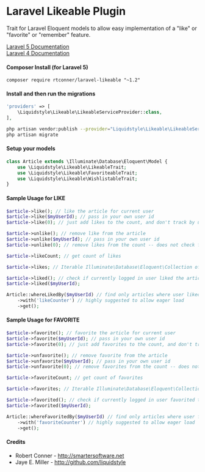 Laravel Likeable Plugin
============

Trait for Laravel Eloquent models to allow easy implementation of a "like" or "favorite" or "remember" feature.

[Laravel 5 Documentation](https://github.com/rtconner/laravel-likeable/tree/laravel-5)  
[Laravel 4 Documentation](https://github.com/rtconner/laravel-likeable/tree/laravel-4)

#### Composer Install (for Laravel 5)

	composer require rtconner/laravel-likeable "~1.2"

#### Install and then run the migrations

```php
'providers' => [
	\Liquidstyle\Likeable\LikeableServiceProvider::class,
],
```

```bash
php artisan vendor:publish --provider="Liquidstyle\Likeable\LikeableServiceProvider" --tag=migrations
php artisan migrate
```

#### Setup your models

```php
class Article extends \Illuminate\Database\Eloquent\Model {
	use \Liquidstyle\Likeable\LikeableTrait;
	use \Liquidstyle\Likeable\FavoriteableTrait;
	use \Liquidstyle\Likeable\WishlistableTrait;
}
```

#### Sample Usage for LIKE

```php
$article->like(); // like the article for current user
$article->like($myUserId); // pass in your own user id
$article->like(0); // just add likes to the count, and don't track by user

$article->unlike(); // remove like from the article
$article->unlike($myUserId); // pass in your own user id
$article->unlike(0); // remove likes from the count -- does not check for user

$article->likeCount; // get count of likes

$article->likes; // Iterable Illuminate\Database\Eloquent\Collection of existing likes 

$article->liked(); // check if currently logged in user liked the article
$article->liked($myUserId);

Article::whereLikedBy($myUserId) // find only articles where user liked them
	->with('likeCounter') // highly suggested to allow eager load
	->get();
```	

#### Sample Usage for FAVORITE

```php	
$article->favorite(); // favorite the article for current user
$article->favorite($myUserId); // pass in your own user id
$article->favorite(0); // just add favorites to the count, and don't track by user

$article->unfavorite(); // remove favorite from the article
$article->unfavorite($myUserId); // pass in your own user id
$article->unfavorite(0); // remove favorites from the count -- does not check for user

$article->favoriteCount; // get count of favorites

$article->favorites; // Iterable Illuminate\Database\Eloquent\Collection of existing favorites 

$article->favorited(); // check if currently logged in user favorited the article
$article->favorited($myUserId);

Article::whereFavoritedBy($myUserId) // find only articles where user favorited them
	->with('favoriteCounter') // highly suggested to allow eager load
	->get();
```	


#### Credits

 - Robert Conner - http://smartersoftware.net
 - Jaye E. Miller - http://github.com/liquidstyle
